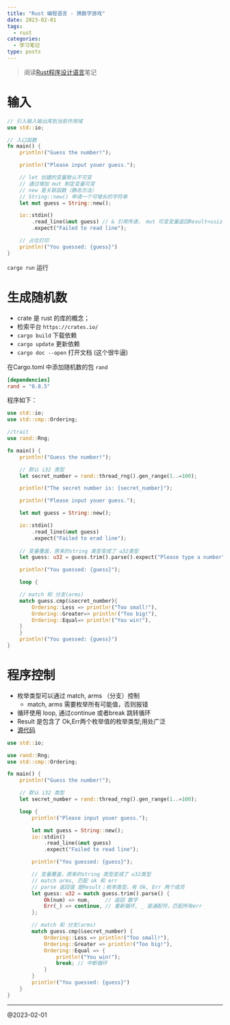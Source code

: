 ```yaml
---
title: "Rust 编程语言 - 猜数字游戏"
date: 2023-02-01
tags:
  - rust
categories:
  - 学习笔记
type: posts
---
```

> 阅读[Rust程序设计语言](https://kaisery.github.io/trpl-zh-cn/title-page.html)笔记

# 输入
```rust
// 引入输入输出库到当前作用域
use std::io;

// 入口函数
fn main() {
    println!("Guess the number!");

    println!("Please input youer guess.");

    // let 创建的变量默认不可变
    // 通过增加 mut 制定变量可变
    // new 是关联函数（静态方法）
    // String::new() 申请一个可增长的字符串
    let mut guess = String::new(); 

    io::stdin()
        .read_line(&mut guess) // & 引用传递， mut 可变变量返回Result<usize, Error> （枚举类型)
        .expect("Failed to read line");

    // 占位打印
    println!("You guessed: {guess}")
}
```
`cargo run` 运行

# 生成随机数

- crate 是 rust 的库的概念；
- 检索平台 `https://crates.io/`
- `cargo build` 下载依赖
- `cargo update` 更新依赖
- `cargo doc --open` 打开文档 (这个很牛逼)


在Cargo.toml 中添加随机数的包 `rand`

```toml
[dependencies]
rand = "0.8.5"
```

程序如下：
```rust
use std::io;
use std::cmp::Ordering;

//trait
use rand::Rng;

fn main() {
    println!("Guess the number!");

    // 默认 i32 类型
    let secret_number = rand::thread_rng().gen_range(1..=100);

    println!("The secret number is: {secret_number}");

    println!("Please input youer guess.");

    let mut guess = String::new();

    io::stdin()
        .read_line(&mut guess)
        .expect("Failed to erad line");
    
    // 变量覆盖，原来的string 类型变成了 u32类型
    let guess: u32 = guess.trim().parse().expect("Please type a number");

    println!("You guessed: {guess}");

    loop {

    // match 和 分支(arms)
    match guess.cmp(&secret_number){
        Ordering::Less => println!("Too small!"),
        Ordering::Greater=> println!("Too big!"),
        Ordering::Equal=> println!("You win!"),
    }
    }
    println!("You guessed: {guess}")
}
```

# 程序控制

- 枚举类型可以通过 match, arms （分支）控制
  - match, arms 需要枚举所有可能值，否则报错
- 循环使用 loop, 通过continue 或者break 跳转循环
- Result 是包含了 Ok,Err两个枚举值的枚举类型;用处广泛
- [源代码](guessing_game/src/main.rs)

```rust
use std::io;

use rand::Rng;
use std::cmp::Ordering;

fn main() {
    println!("Guess the number!");

    // 默认 i32 类型
    let secret_number = rand::thread_rng().gen_range(1..=100);

    loop {
        println!("Please input youer guess.");

        let mut guess = String::new();
        io::stdin()
            .read_line(&mut guess)
            .expect("Failed to read line");

        println!("You guessed: {guess}");

        // 变量覆盖，原来的string 类型变成了 u32类型
        // match arms, 匹配 ok 和 err
        // parse 返回值 是Result；枚举类型，有 Ok, Err 两个成员
        let guess: u32 = match guess.trim().parse() {
            Ok(num) => num,     // 返回 数字
            Err(_) => continue, // 重新循环, _ 是通配符，匹配所有err
        };

        // match 和 分支(arms)
        match guess.cmp(&secret_number) {
            Ordering::Less => println!("Too small!"),
            Ordering::Greater => println!("Too big!"),
            Ordering::Equal => {
                println!("You win!");
                break; // 中断循环
            }
        }
        println!("You guessed: {guess}")
    }
}
```
---------
@2023-02-01
